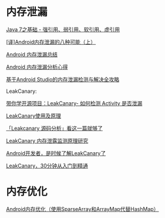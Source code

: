 # 内存泄漏

[Java 7之基础 - 强引用、弱引用、软引用、虚引用](https://blog.csdn.net/mazhimazh/article/details/19752475)

[[译]Android内存泄漏的八种可能（上）](https://www.jianshu.com/p/ac00e370f83d)

[Android 内存泄漏总结](https://yq.aliyun.com/articles/3009)

[Android 内存泄漏分析心得](https://zhuanlan.zhihu.com/p/25213586)

[基于Android Studio的内存泄漏检测与解决全攻略](https://wetest.qq.com/lab/view/?id=99)

LeakCanary:

[带你学开源项目：LeakCanary- 如何检测 Activity 是否泄漏](http://wingjay.com/2017/05/14/dig_into_leakcanary/)

[LeakCanary使用及原理](https://www.jianshu.com/p/09431b063bbf)

[「Leakcanary 源码分析」看这一篇就够了](https://mp.weixin.qq.com/s?__biz=MzIxNDE1NjQ2Mw==&mid=2649872423&idx=1&sn=36e4b196db47d9139896cc2a0100f172&scene=19#wechat_redirect)

[LeakCanary 内存泄露监测原理研究](https://www.jianshu.com/p/5ee6b471970e)

[Android开发者，是时候了解LeakCanary了](https://mp.weixin.qq.com/s/plD0g16u0VEqVXDQJrhhpA)

[LeakCanary，30分钟从入门到精通](https://www.jianshu.com/p/1e7e9b576391)



# 内存优化

[Android内存优化（使用SparseArray和ArrayMap代替HashMap）](https://blog.csdn.net/u010687392/article/details/47809295)

